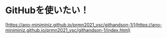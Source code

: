 # GitHubを使いたい！
[https://ano-miniminiz.github.io/prmn2021_vsc/githandson-1/](https://ano-miniminiz.github.io/prmn2021_vsc/githandson-1/index.html)